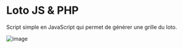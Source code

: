 # Loto JS & PHP

Script simple en JavaScript qui permet de générer une grille du loto.

![image](https://user-images.githubusercontent.com/97236128/209109073-00897b63-9317-498f-bd6e-2c9dc5ac70c1.png)

